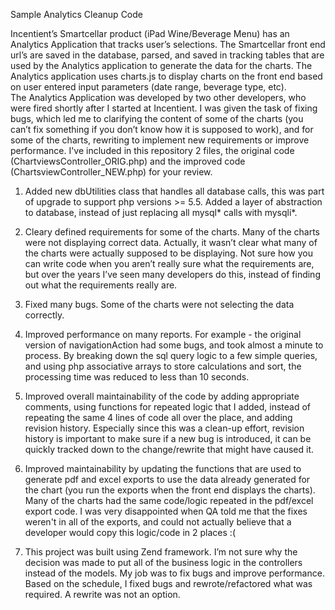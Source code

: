 Sample Analytics Cleanup Code


Incentient’s Smartcellar product (iPad Wine/Beverage Menu) has an Analytics Application that tracks user’s selections.  The Smartcellar front end url’s are saved in the database, parsed, and saved in tracking tables that are used by the Analytics application to generate the data for the charts.  The Analytics application uses charts.js to display charts on the front end based on user entered input parameters (date range, beverage type, etc).  
The Analytics Application was developed by two other developers, who were fired shortly after I started at Incentient.  I was given the task of fixing bugs, which led me to clarifying the content of some of the charts (you can’t fix something if you don’t know how it is supposed to work), and for some of the charts, rewriting to implement new requirements or improve performance.
I've included in this repository 2 files, the original code (ChartviewsController_ORIG.php) and the improved code (ChartsviewController_NEW.php) for your review.


1.  Added new dbUtilities class that handles all database calls, this was part of upgrade to support php versions >= 5.5.
Added a layer of abstraction to database, instead of just replacing all mysql* calls with mysqli*.

2.  Cleary defined requirements for some of the charts.
Many of the charts were not displaying correct data.  Actually, it wasn’t
     clear what many of the charts were actually supposed to be displaying.
     Not sure how you can write code when you aren’t really sure what the requirements are, but over the years I’ve seen many developers do this, instead of finding out what the requirements really are.

3.  Fixed many bugs.  Some of the charts were not selecting the data correctly.

4.  Improved performance on many reports.  For example - the original version of navigationAction had some bugs, and took almost a minute to process.  By breaking down the sql query  logic to a few simple queries, and using php associative arrays to store calculations and sort, the processing time was reduced to less than 10 seconds.

5.  Improved overall maintainability of the code by adding appropriate comments, using functions for repeated logic that I added, instead of repeating the same 4 lines of code all over the place, and adding revision history.  Especially since this was a clean-up effort, revision history is important to make sure if a new bug is introduced, it can be quickly tracked down to the change/rewrite that might have caused it.

6.  Improved maintainability by updating the functions that are used to generate pdf and excel exports to use the data already generated for the chart (you run the exports when the front end displays the charts).  Many of the charts had the same  code/logic repeated in the pdf/excel export code.
 I was very disappointed when QA told me that the fixes weren't in all of the exports, and could not actually believe that a developer would copy this logic/code in 2 places :(
7.  This project was built using Zend framework.  I’m not sure why the decision was made to put all of the business logic in the controllers instead of the models.  My job was to fix bugs and improve performance.  Based on the schedule, I fixed bugs and rewrote/refactored what was required.  A rewrite was not an option.




